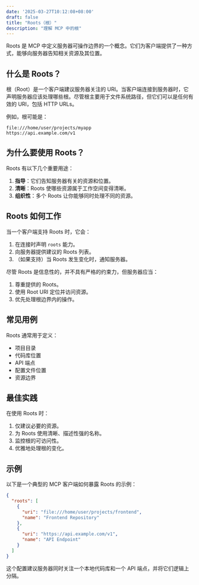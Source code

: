 ```yaml
---
date: '2025-03-27T10:12:08+08:00'
draft: false
title: "Roots（根）"
description: "理解 MCP 中的根"
---
```


Roots 是 MCP 中定义服务器可操作边界的一个概念。它们为客户端提供了一种方式，能够向服务器告知相关资源及其位置。

## 什么是 Roots？

根（Root）是一个客户端建议服务器关注的 URI。当客户端连接到服务器时，它声明服务器应该处理哪些根。尽管根主要用于文件系统路径，但它们可以是任何有效的 URI，包括 HTTP URLs。

例如，根可能是：

```plaintext
file:///home/user/projects/myapp
https://api.example.com/v1
```

## 为什么要使用 Roots？

Roots 有以下几个重要用途：

1. **指导**：它们告知服务器有关的资源和位置。
2. **清晰**：Roots 使哪些资源属于工作空间变得清晰。
3. **组织性**：多个 Roots 让你能够同时处理不同的资源。

## Roots 如何工作

当一个客户端支持 Roots 时，它会：

1. 在连接时声明 `roots` 能力。
2. 向服务器提供建议的 Roots 列表。
3. （如果支持）当 Roots 发生变化时，通知服务器。

尽管 Roots 是信息性的，并不具有严格的约束力，但服务器应当：

1. 尊重提供的 Roots。
2. 使用 Root URI 定位并访问资源。
3. 优先处理根边界内的操作。

## 常见用例

Roots 通常用于定义：

- 项目目录
- 代码库位置
- API 端点
- 配置文件位置
- 资源边界

## 最佳实践

在使用 Roots 时：

1. 仅建议必要的资源。
2. 为 Roots 使用清晰、描述性强的名称。
3. 监控根的可访问性。
4. 优雅地处理根的变化。

## 示例

以下是一个典型的 MCP 客户端如何暴露 Roots 的示例：

```json
{
  "roots": [
    {
      "uri": "file:///home/user/projects/frontend",
      "name": "Frontend Repository"
    },
    {
      "uri": "https://api.example.com/v1",
      "name": "API Endpoint"
    }
  ]
}
```

这个配置建议服务器同时关注一个本地代码库和一个 API 端点，并将它们逻辑上分隔。
